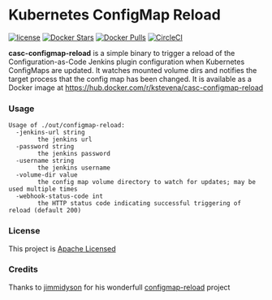 # Kubernetes ConfigMap Reload

[![license](https://img.shields.io/github/license/jimmidyson/configmap-reload.svg?maxAge=2592000)](https://github.com/kstevena/casc-configmap-reload)
[![Docker Stars](https://img.shields.io/docker/stars/jimmidyson/configmap-reload.svg?maxAge=2592000)](https://hub.docker.com/r/kstevena/casc-configmap-reload/)
[![Docker Pulls](https://img.shields.io/docker/pulls/jimmidyson/configmap-reload.svg?maxAge=2592000)](https://hub.docker.com/r/kstevena/casc-configmap-reload/)
[![CircleCI](https://img.shields.io/circleci/project/jimmidyson/configmap-reload.svg?maxAge=2592000)](https://circleci.com/gh/kstevena/casc-configmap-reload)

**casc-configmap-reload** is a simple binary to trigger a reload of the Configuration-as-Code Jenkins plugin configuration when Kubernetes ConfigMaps are updated.
It watches mounted volume dirs and notifies the target process that the config map has been changed.
It is available as a Docker image at https://hub.docker.com/r/kstevena/casc-configmap-reload

### Usage

```
Usage of ./out/configmap-reload:
  -jenkins-url string
        the jenkins url
  -password string
        the jenkins password
  -username string
        the jenkins username
  -volume-dir value
        the config map volume directory to watch for updates; may be used multiple times
  -webhook-status-code int
        the HTTP status code indicating successful triggering of reload (default 200)
```

### License

This project is [Apache Licensed](LICENSE.txt)

### Credits

Thanks to [jimmidyson](https://github.com/jimmidyson) for his wonderfull [configmap-reload](https://github.com/jimmidyson/configmap-reload) project

